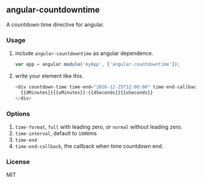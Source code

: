 ## angular-countdowntime

A countdown time directive for angular.

### Usage
1. include `angular-countdowntime` as angular dependence.

    ```js
    var app = angular.module('myApp', ['angular-countdowntime']);
    ```
2. write your element like this.

    ```js
    <div countdown-time time-end="2016-12-25T12:00:00" time-end-callback="doSomething()">
      {{dMinutes}}{{uMinutes}}:{{dSeconds}}{{uSeconds}}
    </div>
    ```

### Options

1. `time-format`, `full` with leading zero, or `normal` without leading zero.
2. `time-interval`, default to `1000`ms
3. `time-end`
4. `time-end-callback`, the callback when time countdown end.

### License
MIT
